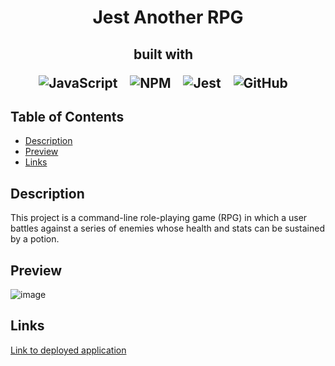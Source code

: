 <h1 align ="center"> Jest Another RPG </h1>

<h2 align="center">built with  &nbsp;&nbsp;

  
![JavaScript](https://img.shields.io/badge/javascript-%23323330.svg?style=for-the-badge&logo=javascript&logoColor=%23F7DF1E) &nbsp;&nbsp; 
![NPM](https://img.shields.io/badge/NPM-%23000000.svg?style=for-the-badge&logo=npm&logoColor=white) &nbsp;&nbsp;
![Jest](https://img.shields.io/badge/-jest-%23C21325?style=for-the-badge&logo=jest&logoColor=white) &nbsp;&nbsp;
![GitHub](https://img.shields.io/badge/github-%23121011.svg?style=for-the-badge&logo=github&logoColor=white) &nbsp;&nbsp;
  
</h2>

## Table of Contents

  * [Description](#description)
  * [Preview](#preview)
  * [Links](#links) 

## Description

 This project is a command-line role-playing game (RPG) in which a user battles against a series of enemies whose health and stats can be sustained by a potion.
 
 
## Preview
  
![image](https://user-images.githubusercontent.com/86173119/146661206-7e1d0dd7-b335-448c-9c70-b67017069537.png)


## Links
  [Link to deployed application](https://github.com/izztnkr)
